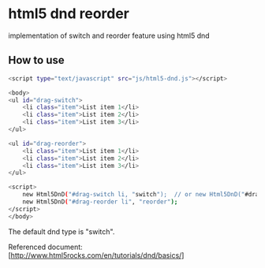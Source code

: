 # html5 dnd reorder
implementation of switch and reorder feature using html5 dnd
## How to use
```sh
<script type="text/javascript" src="js/html5-dnd.js"></script>

<body>
<ul id="drag-switch">
    <li class="item">List item 1</li>
    <li class="item">List item 2</li>
    <li class="item">List item 3</li>
</ul>

<ul id="drag-reorder">
    <li class="item">List item 1</li>
    <li class="item">List item 2</li>
    <li class="item">List item 3</li>
</ul>

<script>
    new Html5DnD("#drag-switch li, "switch");  // or new Html5DnD("#drag-switch li);
    new Html5DnD("#drag-reorder li", "reorder");
</script>
</body>
```
The default dnd type is "switch".

Referenced document: [http://www.html5rocks.com/en/tutorials/dnd/basics/]
